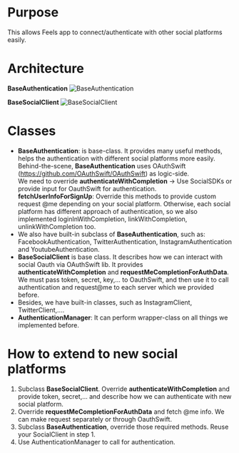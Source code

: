 # Purpose
This allows Feels app to connect/authenticate with other social platforms easily.

# Architecture
**BaseAuthentication**
![BaseAuthentication](https://farm9.staticflickr.com/8270/30261111582_91a1778409_o_d.jpg)
  
**BaseSocialClient**
![BaseSocialClient](https://farm6.staticflickr.com/5810/29746136773_8af82f9615_o_d.jpg)
  
# Classes
+ **BaseAuthentication**: is base-class. It provides many useful methods, helps the authentication with different social platforms more easily. Behind-the-scene, **BaseAuthentication** uses OAuthSwift (https://github.com/OAuthSwift/OAuthSwift) as logic-side.  
We need to override **authenticateWithCompletion** -> Use SocialSDKs or provide input for OauthSwift for authentication.  
**fetchUserInfoForSignUp**: Override this methods to provide custom request @me depending on your social platform. Otherwise, each social platform has different approach of authentication, so we also implemented loginInWithCompletion, linkWithCompletion, unlinkWithCompletion too.
+ We also have built-in subclass of **BaseAuthentication**, such as: FacebookAuthentication, TwitterAuthentication, InstagramAuthentication and YoutubeAuthentication.  
+ **BaseSocialClient** is base class. It describes how we can interact with social Oauth via OAuthSwift lib. It provides **authenticateWithCompletion** and **requestMeCompletionForAuthData**. We must pass token, secret, key,... to OauthSwift, and then use it to call authentication and request@me to each server which we provided before.  
+ Besides, we have built-in classes, such as InstagramClient, TwitterClient,....
+ **AuthenticationManager**: It can perform wrapper-class on all things we implemented before.

# How to extend to new social platforms
1. Subclass **BaseSocialClient**. Override **authenticateWithCompletion** and provide token, secret,... and describe how we can authenticate with new social platform.
2. Override **requestMeCompletionForAuthData** and fetch @me info. We can make request separately or through OauthSwift.
3. Subclass **BaseAuthentication**, override those required methods. Reuse your SocialClient in step 1.
4. Use AuthenticationManager to call for authentication.
